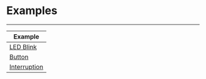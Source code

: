 # Examples

---

<div align="center">

|Example|
|---|
| [LED Blink](https://github.com/polarspetroll/gopio/tree/main/examples/blink) |
| [Button](https://github.com/polarspetroll/gopio/tree/main/examples/button) |
| [Interruption](https://github.com/polarspetroll/gopio/tree/main/examples/interruption) |


</div>
